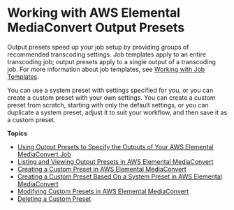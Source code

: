 # Working with AWS Elemental MediaConvert Output Presets<a name="working-with-presets"></a>

Output presets speed up your job setup by providing groups of recommended transcoding settings\. Job templates apply to an entire transcoding job; output presets apply to a single output of a transcoding job\. For more information about job templates, see [Working with Job Templates](working-with-job-templates.md)\.

You can use a system preset with settings specified for you, or you can create a custom preset with your own settings\. You can create a custom preset from scratch, starting with only the default settings, or you can duplicate a system preset, adjust it to suit your workflow, and then save it as a custom preset\.

**Topics**
+ [Using Output Presets to Specify the Outputs of Your AWS Elemental MediaConvert Job](using-a-preset-to-specify-a-job-output.md)
+ [Listing and Viewing Output Presets in AWS Elemental MediaConvert](listing-presets.md)
+ [Creating a Custom Preset in AWS Elemental MediaConvert](creating-preset-from-scratch.md)
+ [Creating a Custom Preset Based On a System Preset in AWS Elemental MediaConvert](create-custom-preset-from-system-preset.md)
+ [Modifying Custom Presets in AWS Elemental MediaConvert](modifying-presets.md)
+ [Deleting a Custom Preset](deleting-a-preset.md)